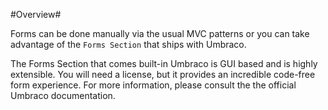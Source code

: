 #Overview#

Forms can be done manually via the usual MVC patterns or you can take advantage of the `Forms Section` that ships with Umbraco.  

The Forms Section that comes built-in Umbraco is GUI based and is highly extensible.  You will need a license, but it provides an incredible code-free form experience.  For more information, please consult the the official Umbraco documentation.